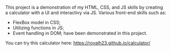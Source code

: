 This project is a demonstration of my HTML, CSS, and JS skills by creating 
a calculator with a UI and interactivy via JS. Various front-end skills such
as:
- FlexBox model in CSS;
- Utilizing functions in JS;
- Event handling in DOM;
have been demonstrated in this project.

You can try this calculator here: https://royalh23.github.io/calculator/